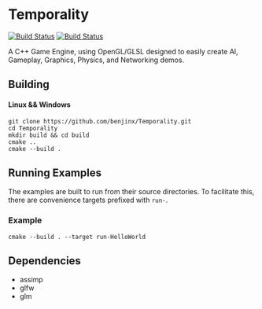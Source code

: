 Temporality
===
[![Build Status](https://ci.appveyor.com/api/projects/status/github/benjinx/Temporality?svg=true)](https://ci.appveyor.com/project/benjinx/Temporality)
[![Build Status](https://travis-ci.org/benjinx/Temporality.svg?branch=master)](https://travis-ci.org/benjinx/Temporality)

A C++ Game Engine, using OpenGL/GLSL designed to easily create AI, Gameplay, Graphics, Physics, and Networking demos.

Building
---

#### Linux && Windows

```
git clone https://github.com/benjinx/Temporality.git
cd Temporality
mkdir build && cd build
cmake ..
cmake --build .
```

Running Examples
---

The examples are built to run from their source directories. To facilitate this, there are convenience targets prefixed with `run-`.

### Example

```
cmake --build . --target run-HelloWorld
```

Dependencies
---
* assimp
* glfw
* glm
